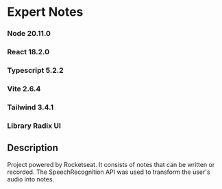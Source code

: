 # Expert Notes

### Node 20.11.0
### React 18.2.0
### Typescript 5.2.2
### Vite 2.6.4
### Tailwind 3.4.1
### Library Radix UI

## Description

Project powered by Rocketseat.
It consists of notes that can be written or recorded.
The SpeechRecognition API was used to transform the user's audio into notes.
